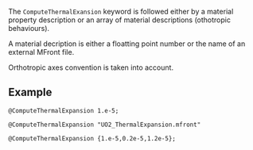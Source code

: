 The `ComputeThermalExansion` keyword is followed either by a material
property description or an array of material descriptions (othotropic
behaviours).

A material decription is either a floatting point number or the name
of an external MFront file.

Orthotropic axes convention is taken into account.

## Example

~~~~ {#ComputeThermalExpansion .cpp}
@ComputeThermalExpansion 1.e-5;
~~~~~~~~~~~~~~~~~~~~~~~~~~~~~~~~~~~~~~~~~~~~~~~~~

~~~~ {#ComputeThermalExpansion2 .cpp}
@ComputeThermalExpansion "UO2_ThermalExpansion.mfront"
~~~~~~~~~~~~~~~~~~~~~~~~~~~~~~~~~~~~~~~~~~~~~~~~~

~~~~ {#ComputeThermalExpansion3 .cpp}
@ComputeThermalExpansion {1.e-5,0.2e-5,1.2e-5};
~~~~~~~~~~~~~~~~~~~~~~~~~~~~~~~~~~~~~~~~~~~~~~~~~


